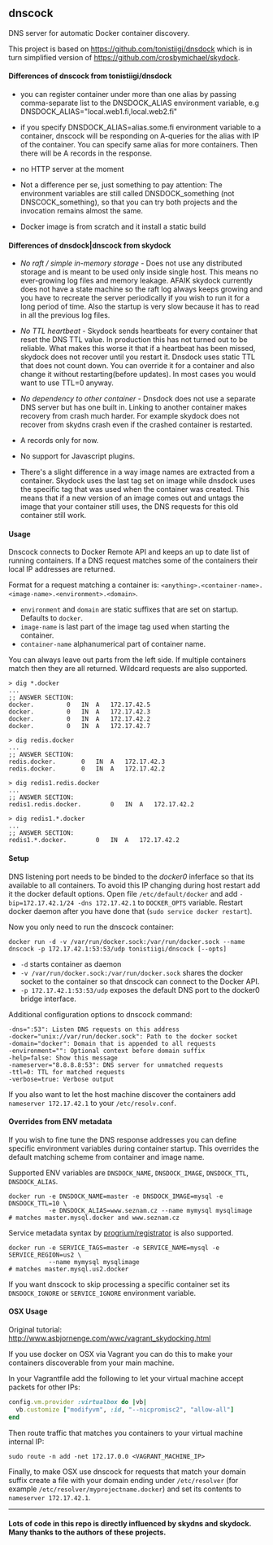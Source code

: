 ## dnscock
DNS server for automatic Docker container discovery.

This project is based on https://github.com/tonistiigi/dnsdock which is in turn simplified version of https://github.com/crosbymichael/skydock.


#### Differences of dnscock from tonistiigi/dnsdock

- you can register container under more than one alias by passing comma-separate list to the DNSDOCK_ALIAS environment variable, e.g DNSDOCK_ALIAS="local.web1.fi,local.web2.fi"

- if you specify DNSDOCK_ALIAS=alias.some.fi environment variable to a container, dnscock will be responding on A-queries for the alias with IP of the container. You can specify same alias for more containers. Then there will be A records in the response.

- no HTTP server at the moment

- Not a difference per se, just something to pay attention: The environment variables are still called DNSDOCK_something (not DNSCOCK_something), so that you can try both projects and the invocation remains almost the same.

- Docker image is from scratch and it install a static build

#### Differences of dnsdock|dnscock from skydock

- *No raft / simple in-memory storage* - Does not use any distributed storage and is meant to be used only inside single host. This means no ever-growing log files and memory leakage. AFAIK skydock currently does not have a state machine so the raft log always keeps growing and you have to recreate the server periodically if you wish to run it for a long period of time. Also the startup is very slow because it has to read in all the previous log files.

- *No TTL heartbeat* - Skydock sends heartbeats for every container that reset the DNS TTL value. In production this has not turned out to be reliable. What makes this worse it that if a heartbeat has been missed, skydock does not recover until you restart it. Dnsdock uses static TTL that does not count down. You can override it for a container and also change it without restarting(before updates). In most cases you would want to use TTL=0 anyway.

- *No dependency to other container* - Dnsdock does not use a separate DNS server but has one built in. Linking to another container makes recovery from crash much harder. For example skydock does not recover from skydns crash even if the crashed container is restarted.

- A records only for now.

- No support for Javascript plugins.

- There's a slight difference in a way image names are extracted from a container. Skydock uses the last tag set on image while dnsdock uses the specific tag that was used when the container was created. This means that if a new version of an image comes out and untags the image that your container still uses, the DNS requests for this old container still work.

#### Usage

Dnscock connects to Docker Remote API and keeps an up to date list of running containers. If a DNS request matches some of the containers their local IP addresses are returned.

Format for a request matching a container is:
`<anything>.<container-name>.<image-name>.<environment>.<domain>`.

- `environment` and `domain` are static suffixes that are set on startup. Defaults to `docker`.
- `image-name` is last part of the image tag used when starting the container.
- `container-name` alphanumerical part of container name.

You can always leave out parts from the left side. If multiple containers match then they are all returned. Wildcard requests are also supported.


```
> dig *.docker
...
;; ANSWER SECTION:
docker.			0	IN	A	172.17.42.5
docker.			0	IN	A	172.17.42.3
docker.			0	IN	A	172.17.42.2
docker.			0	IN	A	172.17.42.7

> dig redis.docker
...
;; ANSWER SECTION:
redis.docker.		0	IN	A	172.17.42.3
redis.docker.		0	IN	A	172.17.42.2

> dig redis1.redis.docker
...
;; ANSWER SECTION:
redis1.redis.docker.		0	IN	A	172.17.42.2

> dig redis1.*.docker
...
;; ANSWER SECTION:
redis1.*.docker.		0	IN	A	172.17.42.2
```

#### Setup

DNS listening port needs to be binded to the *docker0* inferface so that its available to all containers. To avoid this IP changing during host restart add it the docker default options. Open file `/etc/default/docker` and add `-bip=172.17.42.1/24 -dns 172.17.42.1` to `DOCKER_OPTS` variable. Restart docker daemon after you have done that (`sudo service docker restart`).

Now you only need to run the dnscock container:

```
docker run -d -v /var/run/docker.sock:/var/run/docker.sock --name dnscock -p 172.17.42.1:53:53/udp tonistiigi/dnscock [--opts]
```

- `-d` starts container as daemon
- `-v /var/run/docker.sock:/var/run/docker.sock` shares the docker socket to the container so that dnscock can connect to the Docker API.
- `-p 172.17.42.1:53:53/udp` exposes the default DNS port to the docker0 bridge interface.

Additional configuration options to dnscock command:

```
-dns=":53": Listen DNS requests on this address
-docker="unix://var/run/docker.sock": Path to the docker socket
-domain="docker": Domain that is appended to all requests
-environment="": Optional context before domain suffix
-help=false: Show this message
-nameserver="8.8.8.8:53": DNS server for unmatched requests
-ttl=0: TTL for matched requests
-verbose=true: Verbose output
```

If you also want to let the host machine discover the containers add `nameserver 172.17.42.1` to your `/etc/resolv.conf`.


#### Overrides from ENV metadata

If you wish to fine tune the DNS response addresses you can define specific environment variables during container startup. This overrides the default matching scheme from container and image name.

Supported ENV variables are `DNSDOCK_NAME`, `DNSDOCK_IMAGE`, `DNSDOCK_TTL`, `DNSDOCK_ALIAS`.

```
docker run -e DNSDOCK_NAME=master -e DNSDOCK_IMAGE=mysql -e DNSDOCK_TTL=10 \
           -e DNSDOCK_ALIAS=www.seznam.cz --name mymysql mysqlimage
# matches master.mysql.docker and www.seznam.cz
```

Service metadata syntax by [progrium/registrator](https://github.com/progrium/registrator) is also supported.

```
docker run -e SERVICE_TAGS=master -e SERVICE_NAME=mysql -e SERVICE_REGION=us2 \
           --name mymysql mysqlimage
# matches master.mysql.us2.docker
```

If you want dnscock to skip processing a specific container set its `DNSDOCK_IGNORE` or `SERVICE_IGNORE` environment variable.


#### OSX Usage

Original tutorial: http://www.asbjornenge.com/wwc/vagrant_skydocking.html

If you use docker on OSX via Vagrant you can do this to make your containers discoverable from your main machine.

In your Vagrantfile add the following to let your virtual machine accept packets for other IPs:

```ruby
config.vm.provider :virtualbox do |vb|
  vb.customize ["modifyvm", :id, "--nicpromisc2", "allow-all"]
end
```

Then route traffic that matches you containers to your virtual machine internal IP:

```
sudo route -n add -net 172.17.0.0 <VAGRANT_MACHINE_IP>
```

Finally, to make OSX use dnscock for requests that match your domain suffix create a file with your domain ending under `/etc/resolver` (for example `/etc/resolver/myprojectname.docker`) and set its contents to `nameserver 172.17.42.1`.

---

#### Lots of code in this repo is directly influenced by skydns and skydock. Many thanks to the authors of these projects.


